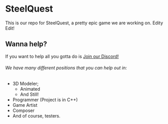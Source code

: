# SteelQuest
This is our repo for SteelQuest, a pretty epic game we are working on.
Edity Edit!

## Wanna help?
If you want to help all you gotta do is [Join our Discord!](https://discord.gg/BusjbAx)
###### We have many different positions that you can help out in:

- 3D Modeler;
  - Animated
  - And Still!
- Programmer (Project is in C++)
- Game Artist
- Composer
- And of course, testers.
